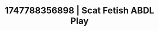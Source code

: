---
categories:
- Volleyball
- Neon-lit seduction
- Hands-on body
- Delicate restraint
- Lustful close-up
image: /assets/images/1747788356898.jpg
layout: post
seo:
  description: Featured content with exclusive ABDL Play, Scat Fetish. HD images available.
  keywords: ABDL Play, Scat Fetish
  og_image: /assets/images/1747788356898.jpg
  schema_type: VisualArtwork
tags:
- ABDL Play
- '#1747788356898'
- Scat Fetish
title: 1747788356898 | Scat Fetish ABDL Play
---